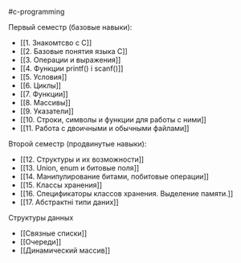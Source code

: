 #c-programming

Первый семестр (базовые навыки):
- [[1. Знакомтсво с С]]
- [[2. Базовые понятия языка С]]
- [[3. Операции и выражения]]
- [[4. Функции printf() i scanf()]]
- [[5. Условия]]
- [[6. Циклы]]
- [[7. Функции]]
- [[8. Массивы]]
- [[9. Указатели]]
- [[10. Строки, символы и функции для работы с ними]]
- [[11. Работа с двоичными и обычными файлами]]

Второй семестр (продвинутые навыки):
- [[12. Структуры и их возможности]]
- [[13. Union, enum и битовые поля]]
- [[14. Манипулирование битами, побитовые операции]]
- [[15. Классы хранения]]
- [[16. Спецификаторы классов хранения. Выделение памяти.]]
- [[17. Абстрактні типи даних]]

Структуры данных
- [[Связные списки]]
- [[Очереди]]
- [[Динамический массив]]